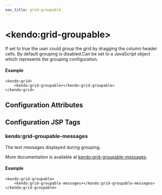 ```yaml
---
nav_title: grid-groupable
---
```


# \<kendo:grid-groupable\>

If set to true the user could group the grid by dragging the column header cells. By default grouping is disabled.Can be set to a JavaScript object which represents the grouping configuration.

#### Example
    <kendo:grid>
        <kendo:grid-groupable></kendo:grid-groupable>
    </kendo:grid>

## Configuration Attributes


##  Configuration JSP Tags

### kendo:grid-groupable-messages

The text messages displayed during grouping.

More documentation is available at [kendo:grid-groupable-messages](/api/wrappers/jsp/grid/groupable-messages).

#### Example

    <kendo:grid-groupable>
        <kendo:grid-groupable-messages></kendo:grid-groupable-messages>
    </kendo:grid-groupable>

